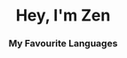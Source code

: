 <div align="center"><h1><b>Hey, I'm Zen</b></h1></div>

<div align="center"><h3>My Favourite Languages</h3></div>
